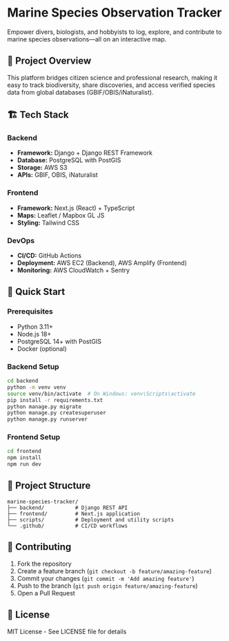 # Marine Species Observation Tracker

Empower divers, biologists, and hobbyists to log, explore, and contribute to marine species observations—all on an interactive map.

## 🌊 Project Overview

This platform bridges citizen science and professional research, making it easy to track biodiversity, share discoveries, and access verified species data from global databases (GBIF/OBIS/iNaturalist).

## 🏗️ Tech Stack

### Backend
- **Framework:** Django + Django REST Framework
- **Database:** PostgreSQL with PostGIS
- **Storage:** AWS S3
- **APIs:** GBIF, OBIS, iNaturalist

### Frontend
- **Framework:** Next.js (React) + TypeScript
- **Maps:** Leaflet / Mapbox GL JS
- **Styling:** Tailwind CSS

### DevOps
- **CI/CD:** GitHub Actions
- **Deployment:** AWS EC2 (Backend), AWS Amplify (Frontend)
- **Monitoring:** AWS CloudWatch + Sentry

## 🚀 Quick Start

### Prerequisites
- Python 3.11+
- Node.js 18+
- PostgreSQL 14+ with PostGIS
- Docker (optional)

### Backend Setup
```bash
cd backend
python -m venv venv
source venv/bin/activate  # On Windows: venv\Scripts\activate
pip install -r requirements.txt
python manage.py migrate
python manage.py createsuperuser
python manage.py runserver
```

### Frontend Setup
```bash
cd frontend
npm install
npm run dev
```

## 📁 Project Structure

```
marine-species-tracker/
├── backend/          # Django REST API
├── frontend/         # Next.js application
├── scripts/          # Deployment and utility scripts
└── .github/          # CI/CD workflows
```

## 🤝 Contributing

1. Fork the repository
2. Create a feature branch (`git checkout -b feature/amazing-feature`)
3. Commit your changes (`git commit -m 'Add amazing feature'`)
4. Push to the branch (`git push origin feature/amazing-feature`)
5. Open a Pull Request

## 📝 License

MIT License - See LICENSE file for details
